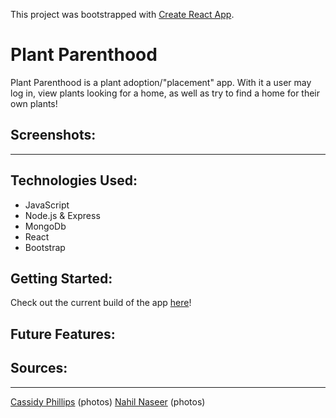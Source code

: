 This project was bootstrapped with [Create React App](https://github.com/facebook/create-react-app).

# Plant Parenthood

Plant Parenthood is a plant adoption/"placement" app. With it a user may log in, view plants looking for a home, as well as try to find a home for their own plants!

## Screenshots:


***
## Technologies Used:
- JavaScript
- Node.js & Express
- MongoDb
- React
- Bootstrap 

## Getting Started:

Check out the current build of the app [here](http://plantparenthoodapp.herokuapp.com/)!

## Future Features:

## Sources:
***
[Cassidy Phillips](https://unsplash.com/@cassdays) (photos)
[Nahil Naseer](https://unsplash.com/@nahilnaseer) (photos)